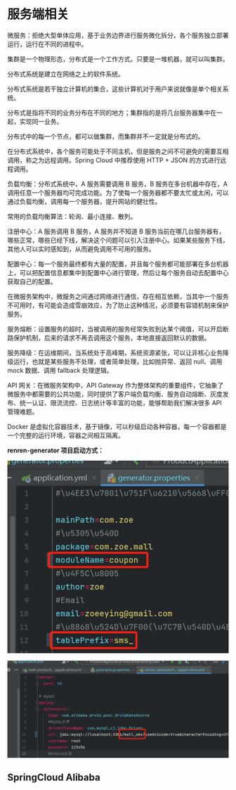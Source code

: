 # 服务端相关

微服务：拒绝大型单体应用，基于业务边界进行服务微化拆分，各个服务独立部署运行，运行在不同的进程中。

集群是一个物理形态，分布式是一个工作方式。只要是一堆机器，就可以叫集群。

分布式系统是建立在网络之上的软件系统。

分布式系统是若干独立计算机的集合，这些计算机对于用户来说就像是单个相关系统。

分布式是指将不同的业务分布在不同的地方；集群指的是将几台服务器集中在一起，实现同一业务。

分布式中的每一个节点，都可以做集群，而集群并不一定就是分布式的。

在分布式系统中，各个服务可能处于不同主机，但是服务之间不可避免的需要互相调用，称之为远程调用。Spring Cloud 中推荐使用 HTTP + JSON 的方式进行远程调用。

负载均衡：分布式系统中，A 服务需要调用 B 服务，B 服务在多台机器中存在，A 调用任意一个服务器均可完成功能。为了使每一个服务器都不要太忙或太闲，可以通过负载均衡，调用每一个服务器，提升网站的健壮性。

常用的负载均衡算法：轮询、最小连接、散列。

注册中心：A 服务调用 B 服务，A 服务并不知道 B 服务当前在哪几台服务器有，哪些正常，哪些已经下线，解决这个问题可以引入注册中心。如果某些服务下线，其他人可以实时感知到，从而避免调用不可用的服务。

配置中心：每一个服务最终都有大量的配置，并且每个服务都可能部署在多台机器上，可以把配置信息都集中到配置中心进行管理，然后让每个服务自动去配置中心获取自己的配置。

在微服务架构中，微服务之间通过网络进行通信，存在相互依赖，当其中一个服务不可用时，有可能会造成雪崩效应，为了防止这种情况，必须要有容错机制来保护服务。

服务熔断：设置服务的超时，当被调用的服务经常失败到达某个阈值，可以开启断路保护机制，后来的请求不再去调用这个服务，本地直接返回默认的数据。

服务降级：在运维期间，当系统处于高峰期，系统资源紧张，可以让非核心业务降级运行，也就是某些服务不处理，或者简单处理，比如抛异常、返回 null、调用 mock 数据、调用 fallback 处理逻辑。

API 网关：在微服务架构中，API Gateway 作为整体架构的重要组件，它抽象了微服务中都需要的公共功能，同时提供了客户端负载均衡、服务自动熔断、灰度发布、统一认证、限流流控、日志统计等丰富的功能，能够帮助我们解决很多 API 管理难题。

Docker 是虚拟化容器技术，基于镜像，可以秒级启动各种容器，每一个容器都是一个完整的运行环境，容器之间相互隔离。

**renren-generator 项目启动方式：**

![image-20220208232912101](../images/image-20220208232912101.png)

![image-20220208232955693](../images/image-20220208232955693.png)

## SpringCloud Alibaba







 













